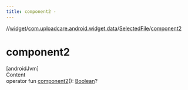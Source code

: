 ```yaml
---
title: component2 -
---
```

//[widget](../../index.md)/[com.uploadcare.android.widget.data](../index.md)/[SelectedFile](index.md)/[component2](component2.md)



# component2  
[androidJvm]  
Content  
operator fun [component2](component2.md)(): [Boolean](https://kotlinlang.org/api/latest/jvm/stdlib/kotlin/-boolean/index.html)?  



